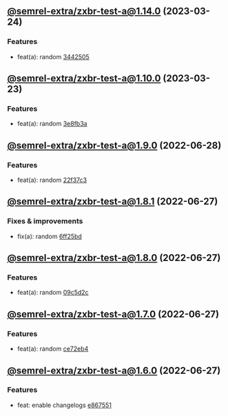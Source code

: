## [@semrel-extra/zxbr-test-a@1.14.0](https://github.com/semrel-extra/demo-zx-bulk-release/compare/2023.3.24-semrel-extra.zxbr-test-a.1.13.0-f0...2023.3.24-semrel-extra.zxbr-test-a.1.14.0-f0) (2023-03-24)

### Features
* feat(a): random [3442505](https://github.com/semrel-extra/demo-zx-bulk-release/commit/3442505c878358a8e78e651b174ff979fe9cb751)

## [@semrel-extra/zxbr-test-a@1.10.0](https://github.com/semrel-extra/demo-zx-bulk-release/compare/2022.6.28-semrel-extra.zxbr-test-a.1.9.0-f0...2023.3.23-semrel-extra.zxbr-test-a.1.10.0-f0) (2023-03-23)

### Features
* feat(a): random [3e8fb3a](https://github.com/semrel-extra/demo-zx-bulk-release/commit/3e8fb3ab33170857e864fc32d7e49ba30f6d52a5)

## [@semrel-extra/zxbr-test-a@1.9.0](https://github.com/semrel-extra/demo-zx-bulk-release/compare/2022.6.27-semrel-extra.zxbr-test-a.1.8.1-f0...2022.6.28-semrel-extra.zxbr-test-a.1.9.0-f0) (2022-06-28)

### Features
* feat(a): random [22f37c3](https://github.com/semrel-extra/demo-zx-bulk-release/commit/22f37c3d9aea40b92454f717bd1736a47e3ac971)

## [@semrel-extra/zxbr-test-a@1.8.1](https://github.com/semrel-extra/demo-zx-bulk-release/compare/2022.6.27-semrel-extra.zxbr-test-a.1.8.0-f0...2022.6.27-semrel-extra.zxbr-test-a.1.8.1-f0) (2022-06-27)

### Fixes & improvements
* fix(a): random [6ff25bd](https://github.com/semrel-extra/demo-zx-bulk-release/commit/6ff25bd421755b929ef2b58f35c727670fd93849)

## [@semrel-extra/zxbr-test-a@1.8.0](https://github.com/semrel-extra/demo-zx-bulk-release/compare/2022.6.27-semrel-extra.zxbr-test-a.1.7.0-f0...2022.6.27-semrel-extra.zxbr-test-a.1.8.0-f0) (2022-06-27)

### Features
* feat(a): random [09c5d2c](https://github.com/semrel-extra/demo-zx-bulk-release/commit/09c5d2c0bbcae4fdae250fdebebe2f1f39ed21d5)

## [@semrel-extra/zxbr-test-a@1.7.0](https://github.com/semrel-extra/demo-zx-bulk-release/compare/2022.6.27-semrel-extra.zxbr-test-a.1.6.0-f0...2022.6.27-semrel-extra.zxbr-test-a.1.7.0-f0) (2022-06-27)

### Features
* feat(a): random [ce72eb4](https://github.com/semrel-extra/demo-zx-bulk-release/commit/ce72eb44d41fdd5ab9f3652654e345e95f166cb9)

## [@semrel-extra/zxbr-test-a@1.6.0](https://github.com/semrel-extra/demo-zx-bulk-release/compare/2022.6.26-semrel-extra.zxbr-test-a.1.5.1-f0...2022.6.27-semrel-extra.zxbr-test-a.1.6.0-f0) (2022-06-27)

### Features
* feat: enable changelogs [e867551](https://github.com/semrel-extra/demo-zx-bulk-release/commit/e867551d60f115c91f7c1e6b311db019008c3892)
